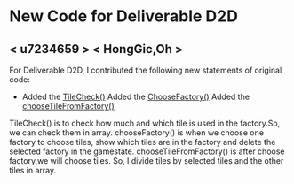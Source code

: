 # New Code for Deliverable D2D

## < u7234659 > < HongGic,Oh >

For Deliverable D2D, I contributed the following new statements of original code:

- Added the [TileCheck()](https://gitlab.cecs.anu.edu.au/u6225282/comp1110-ass2-tue12g/-/blob/master/src/comp1110/ass2/Azul.java#L925-942)
  Added the [ChooseFactory()](https://gitlab.cecs.anu.edu.au/u6225282/comp1110-ass2-tue12g/-/blob/master/src/comp1110/ass2/Azul.java#L943-954)
  Added the [chooseTileFromFactory()](https://gitlab.cecs.anu.edu.au/u6225282/comp1110-ass2-tue12g/-/blob/master/src/comp1110/ass2/Azul.java#L956-971)
  
TileCheck() is to check how much and which tile is used in the factory.So, we can check them in array.
chooseFactory() is when we choose one factory to choose tiles, show which tiles are in the factory and delete the selected factory in the gamestate.
chooseTileFromFactory() is after choose factory,we will choose tiles. So, I divide tiles by selected tiles and the other tiles in array.     